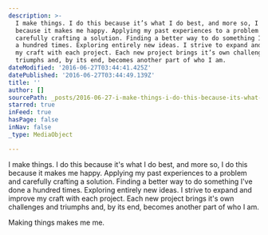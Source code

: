 ```yaml
---
description: >-
  I make things. I do this because it’s what I do best, and more so, I do this
  because it makes me happy. Applying my past experiences to a problem and
  carefully crafting a solution. Finding a better way to do something I’ve done
  a hundred times. Exploring entirely new ideas. I strive to expand and improve
  my craft with each project. Each new project brings it’s own challenges and
  triumphs and, by its end, becomes another part of who I am.
dateModified: '2016-06-27T03:44:41.425Z'
datePublished: '2016-06-27T03:44:49.139Z'
title: ''
author: []
sourcePath: _posts/2016-06-27-i-make-things-i-do-this-because-its-what-i-do-best-and-mo.md
starred: true
inFeed: true
hasPage: false
inNav: false
_type: MediaObject

---
```

I make things. I do this because it's what I do best, and more so, I do this because it makes me happy. Applying my past experiences to a problem and carefully crafting a solution. Finding a better way to do something I've done a hundred times. Exploring entirely new ideas. I strive to expand and improve my craft with each project. Each new project brings it's own challenges and triumphs and, by its end, becomes another part of who I am.

Making things makes me me.